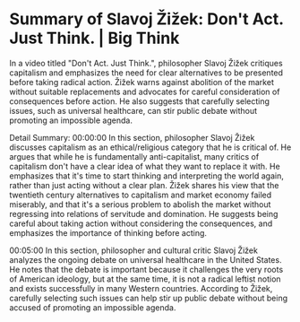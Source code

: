 # Summary of Slavoj Žižek: Don't Act. Just Think. | Big Think

In a video titled "Don't Act. Just Think.", philosopher Slavoj Žižek critiques capitalism and emphasizes the need for clear alternatives to be presented before taking radical action. Žižek warns against abolition of the market without suitable replacements and advocates for careful consideration of consequences before action. He also suggests that carefully selecting issues, such as universal healthcare, can stir public debate without promoting an impossible agenda.

Detail Summary: 
00:00:00
In this section, philosopher Slavoj Žižek discusses capitalism as an ethical/religious category that he is critical of. He argues that while he is fundamentally anti-capitalist, many critics of capitalism don't have a clear idea of what they want to replace it with. He emphasizes that it's time to start thinking and interpreting the world again, rather than just acting without a clear plan. Žižek shares his view that the twentieth century alternatives to capitalism and market economy failed miserably, and that it's a serious problem to abolish the market without regressing into relations of servitude and domination. He suggests being careful about taking action without considering the consequences, and emphasizes the importance of thinking before acting.

00:05:00
In this section, philosopher and cultural critic Slavoj Žižek analyzes the ongoing debate on universal healthcare in the United States. He notes that the debate is important because it challenges the very roots of American ideology, but at the same time, it is not a radical leftist notion and exists successfully in many Western countries. According to Žižek, carefully selecting such issues can help stir up public debate without being accused of promoting an impossible agenda.

